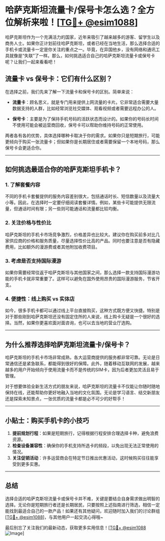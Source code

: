 # 哈萨克斯坦流量卡/保号卡怎么选？全方位解析来啦！[[TG💪+ @esim1088](https://t.me/s/esim1088)]

哈萨克斯坦作为一个充满活力的国家，近年来吸引了越来越多的游客、留学生以及商务人士。如果你正计划前往哈萨克斯坦，或者已经在当地生活，那么选择合适的手机卡或流量卡一定是你关注的重点之一。毕竟，在异国他乡，没有网络和通讯工具就像是“失联”了一样。那么，如何挑选适合自己的哈萨克斯坦流量卡或保号卡呢？让我们一起来看看吧！

## **流量卡 vs 保号卡：它们有什么区别？**

在选择之前，我们先来了解一下流量卡和保号卡的区别。简单来说：

- **流量卡**：顾名思义，就是专门用来提供上网流量的卡片。它非常适合需要大量数据支持的人群，比如经常浏览社交媒体、观看视频或者需要远程办公的人。
  
- **保号卡**：主要是为了保持手机号码的活跃状态而设计的。如果你的号码长时间不使用可能会被运营商回收，保号卡可以帮助你维持号码的正常使用。

两者各有各的优势，具体选择哪种卡取决于你的需求。如果你只是短期旅行，可能更倾向于购买一张流量卡；但如果你是长期居住或者需要保留一个本地号码，那么保号卡会更适合你。

---

## **如何挑选最适合你的哈萨克斯坦手机卡？**

### **1. 了解套餐内容**

不同的手机卡套餐提供的服务内容差别很大，包括通话时长、短信数量以及流量大小等。因此，在选择时一定要仔细阅读套餐详情。例如，某些卡可能提供无限流量，但通话时间有限；另一些则可能通话和流量都比较均衡。

### **2. 关注价格与性价比**

哈萨克斯坦的手机卡市场竞争激烈，价格差异也比较大。建议你在购买前多对比几家供应商的价格和服务质量，尽量选择性价比高的产品。同时也要注意是否有隐藏费用，比如额外的漫游费或者其他附加收费项目。

### **3. 考虑是否支持国际漫游**

如果你需要经常往返于哈萨克斯坦与其他国家之间，那么选择一款支持国际漫游功能的手机卡就非常重要了。这样可以避免在国外使用昂贵的国际漫游服务，节省开支。

### **4. 便捷性：线上购买 vs 实体店**

如今，很多手机卡都可以通过线上平台直接购买，这种方式既方便又快捷。特别是对于那些刚到哈萨克斯坦还没有固定住所的人来说，线上购卡无疑是一个很好的选择。当然，如果你更喜欢面对面咨询，也可以去当地的营业厅选购。

---

## **为什么推荐选择哈萨克斯坦流量卡/保号卡？**

哈萨克斯坦的手机卡市场非常成熟，各大运营商提供的服务都非常可靠。无论是日常通信还是紧急联系，都能得到很好的保障。此外，随着移动互联网的发展，越来越多的用户开始倾向于使用流量卡而不是传统的SIM卡，因为后者更加灵活且易于管理。

对于想要体验全新生活方式的朋友来说，哈萨克斯坦的流量卡不仅能让你随时随地保持在线，还能帮助你更好地融入当地的文化氛围。无论是学习语言、结交新朋友还是探索未知景点，一张优质的流量卡都是必不可少的好帮手！

---

## **小贴士：购买手机卡的小技巧**

1. **提前规划行程**：如果是短期旅行，记得根据行程安排合理选择卡种，避免浪费资源。
2. **检查设备兼容性**：确保你的手机支持所选卡的频段，以免出现无法正常使用的情况。
3. **关注促销活动**：许多运营商会在特定节日推出优惠活动，这时候购买往往能享受到更多实惠。

---

## 总结

选择合适的哈萨克斯坦流量卡或保号卡并不难，关键是要结合自身需求做出明智的选择。无论你是短期旅行者还是长期居民，只要按照上述指南进行筛选，相信一定能找到最适合自己的一款产品！如果还有其他疑问，欢迎随时加入我们的讨论群组[[TG💪+ @esim1088](https://t.me/s/esim1088)]，与其他用户一起交流心得哦~

最后别忘了关注我们的最新动态，获取更多实用信息！[[TG💪+ @esim1088](https://t.me/s/esim1088) ![Image](https://i.postimg.cc/4NQfJmqS/Snipaste-2025-05-13-00-14-12.png)]